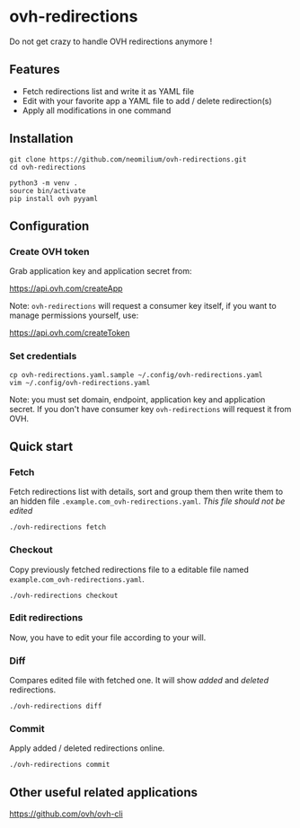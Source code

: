 # ovh-redirections

Do not get crazy to handle OVH redirections anymore !

## Features

* Fetch redirections list and write it as YAML file
* Edit with your favorite app a YAML file to add / delete redirection(s)
* Apply all modifications in one command

## Installation

```
git clone https://github.com/neomilium/ovh-redirections.git
cd ovh-redirections
```

```
python3 -m venv . 
source bin/activate
pip install ovh pyyaml
```

## Configuration

### Create OVH token

Grab application key and application secret from:

https://api.ovh.com/createApp

Note: `ovh-redirections` will request a consumer key itself, if you want to manage permissions yourself, use:

https://api.ovh.com/createToken

### Set credentials

```
cp ovh-redirections.yaml.sample ~/.config/ovh-redirections.yaml
vim ~/.config/ovh-redirections.yaml
```

Note: you must set domain, endpoint, application key and application secret. If you don't have consumer key `ovh-redirections` will request it from OVH.

## Quick start

### Fetch

Fetch redirections list with details, sort and group them then write them to an
hidden file `.example.com_ovh-redirections.yaml`. *This file should not be
edited*

```
./ovh-redirections fetch
```

### Checkout

Copy previously fetched redirections file to a editable file named
`example.com_ovh-redirections.yaml`.

```
./ovh-redirections checkout
```

### Edit redirections

Now, you have to edit your file according to your will.

### Diff

Compares edited file with fetched one.
It will show *added* and *deleted* redirections.


```
./ovh-redirections diff
```

### Commit

Apply added / deleted redirections online.

```
./ovh-redirections commit
```

## Other useful related applications

https://github.com/ovh/ovh-cli
